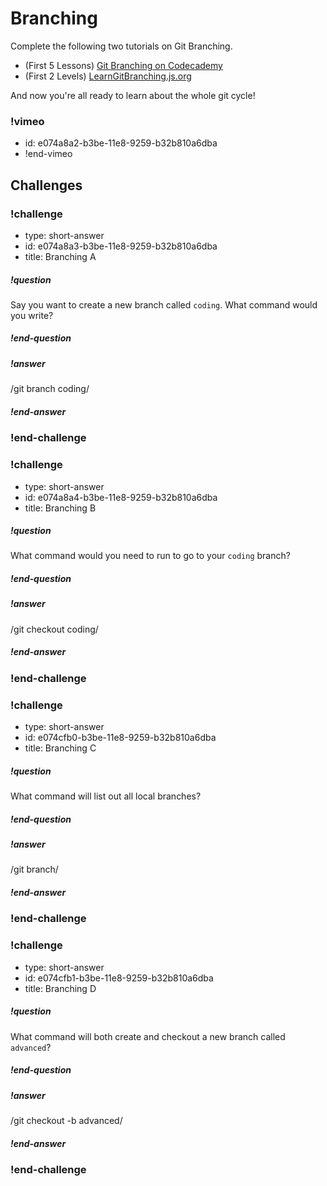 # Branching

Complete the following two tutorials on Git Branching.

* (First 5 Lessons) [Git Branching on Codecademy](https://www.codecademy.com/courses/learn-git/lessons/git-branching/exercises/why-branch)
* (First 2 Levels) [LearnGitBranching.js.org](http://learngitbranching.js.org/)

And now you're all ready to learn about the whole git cycle!

### !vimeo
* id: e074a8a2-b3be-11e8-9259-b32b810a6dba
* !end-vimeo

## Challenges

<!-- Question -->

### !challenge

* type: short-answer
* id: e074a8a3-b3be-11e8-9259-b32b810a6dba
* title: Branching A

##### !question

Say you want to create a new branch called `coding`. What command would you write?

##### !end-question

##### !answer

/git branch coding/

##### !end-answer

### !end-challenge

<!-- Question -->

### !challenge

* type: short-answer
* id: e074a8a4-b3be-11e8-9259-b32b810a6dba
* title: Branching B

##### !question

What command would you need to run to go to your `coding` branch?

##### !end-question

##### !answer

/git checkout coding/

##### !end-answer

### !end-challenge

<!-- Question -->

### !challenge

* type: short-answer
* id: e074cfb0-b3be-11e8-9259-b32b810a6dba
* title: Branching C

##### !question

What command will list out all local branches?

##### !end-question

##### !answer

/git branch/

##### !end-answer

### !end-challenge

<!-- Question -->

### !challenge

* type: short-answer
* id: e074cfb1-b3be-11e8-9259-b32b810a6dba
* title: Branching D

##### !question

What command will both create and checkout a new branch called `advanced`?

##### !end-question

##### !answer

/git checkout \-b advanced/

##### !end-answer

### !end-challenge
